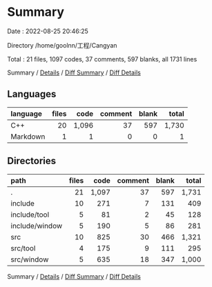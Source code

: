 # Summary

Date : 2022-08-25 20:46:25

Directory /home/goolnn/工程/Cangyan

Total : 21 files,  1097 codes, 37 comments, 597 blanks, all 1731 lines

Summary / [Details](details.md) / [Diff Summary](diff.md) / [Diff Details](diff-details.md)

## Languages
| language | files | code | comment | blank | total |
| :--- | ---: | ---: | ---: | ---: | ---: |
| C++ | 20 | 1,096 | 37 | 597 | 1,730 |
| Markdown | 1 | 1 | 0 | 0 | 1 |

## Directories
| path | files | code | comment | blank | total |
| :--- | ---: | ---: | ---: | ---: | ---: |
| . | 21 | 1,097 | 37 | 597 | 1,731 |
| include | 10 | 271 | 7 | 131 | 409 |
| include/tool | 5 | 81 | 2 | 45 | 128 |
| include/window | 5 | 190 | 5 | 86 | 281 |
| src | 10 | 825 | 30 | 466 | 1,321 |
| src/tool | 4 | 175 | 9 | 111 | 295 |
| src/window | 5 | 635 | 18 | 347 | 1,000 |

Summary / [Details](details.md) / [Diff Summary](diff.md) / [Diff Details](diff-details.md)